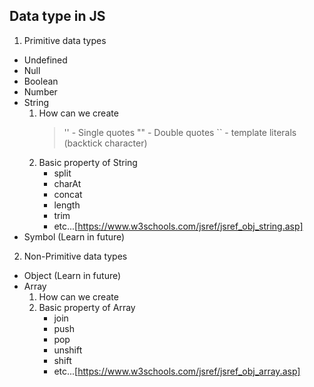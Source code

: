 ## Data type in JS

1. Primitive data types

- Undefined
- Null
- Boolean
- Number
- String
  1. How can we create
     > '' - Single quotes
     > "" - Double quotes
     > `` - template literals (backtick character)
  2. Basic property of String
     - split
     - charAt
     - concat
     - length
     - trim
     - etc...[https://www.w3schools.com/jsref/jsref_obj_string.asp]
- Symbol (Learn in future)

2. Non-Primitive data types

- Object (Learn in future)
- Array
  1. How can we create
  2. Basic property of Array
     - join
     - push
     - pop
     - unshift
     - shift
     - etc...[https://www.w3schools.com/jsref/jsref_obj_array.asp]
